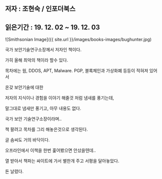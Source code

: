 ## 저자 : 조현숙 / 인포더북스

## 읽은기간 : 19. 12. 02  ~ 19. 12. 03

![Smithsonian Image]({{ site.url }}/images/books-images/bughunter.jpg)

국가 보안기술연구소장께서 저자인 책이다.

가히 올해 최악의 책이라 할수 있다.

목차에는 웜, DDOS, APT, Malware. PGP, 블록체인과 가상화폐 등등이 적혀져 있어서

온갖 보안기술에 대한

저자의 지식이나 경험을 이야기 해줄것 처럼 냄새를 풍기는데,

말그대로 냄새만 풍기고, 아무 내용도 없다.

국가 보안 기술연구소장이라며..

책 팔려고 목차를 그리 해놓은것으로 생각된다.

글 솜씨도 거의 바닥이다.

오프라인에서 이책을 한번 훑어봤으면 안샀을텐데..

열 받아서 책파는 싸이트에 가서 별한개 주고 서평을 달아놓았다.

돈 날렸다.
